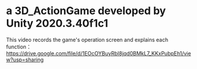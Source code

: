 # a 3D_ActionGame developed by Unity 2020.3.40f1c1
This video records the game's operation screen and explains each function：https://drive.google.com/file/d/1EOcOYBuyRbI8jqd0BMkL7_KKxPubpEh1/view?usp=sharing
